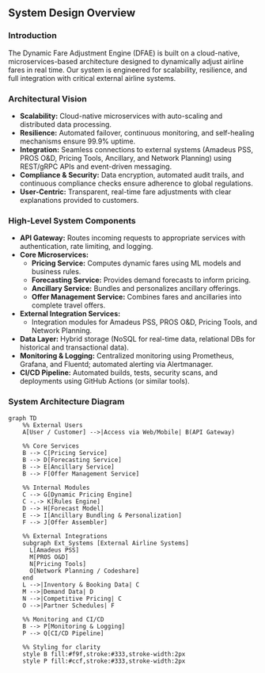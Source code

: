 ## System Design Overview

### Introduction
The Dynamic Fare Adjustment Engine (DFAE) is built on a cloud-native, microservices-based architecture designed to dynamically adjust airline fares in real time. Our system is engineered for scalability, resilience, and full integration with critical external airline systems.

### Architectural Vision
- **Scalability:** Cloud-native microservices with auto-scaling and distributed data processing.
- **Resilience:** Automated failover, continuous monitoring, and self-healing mechanisms ensure 99.9% uptime.
- **Integration:** Seamless connections to external systems (Amadeus PSS, PROS O&D, Pricing Tools, Ancillary, and Network Planning) using REST/gRPC APIs and event-driven messaging.
- **Compliance & Security:** Data encryption, automated audit trails, and continuous compliance checks ensure adherence to global regulations.
- **User-Centric:** Transparent, real-time fare adjustments with clear explanations provided to customers.

### High-Level System Components
- **API Gateway:** Routes incoming requests to appropriate services with authentication, rate limiting, and logging.
- **Core Microservices:**  
  - **Pricing Service:** Computes dynamic fares using ML models and business rules.  
  - **Forecasting Service:** Provides demand forecasts to inform pricing.  
  - **Ancillary Service:** Bundles and personalizes ancillary offerings.  
  - **Offer Management Service:** Combines fares and ancillaries into complete travel offers.
- **External Integration Services:**  
  - Integration modules for Amadeus PSS, PROS O&D, Pricing Tools, and Network Planning.
- **Data Layer:** Hybrid storage (NoSQL for real-time data, relational DBs for historical and transactional data).
- **Monitoring & Logging:** Centralized monitoring using Prometheus, Grafana, and Fluentd; automated alerting via Alertmanager.
- **CI/CD Pipeline:** Automated builds, tests, security scans, and deployments using GitHub Actions (or similar tools).

### System Architecture Diagram
```mermaid
graph TD
    %% External Users
    A[User / Customer] -->|Access via Web/Mobile| B(API Gateway)
    
    %% Core Services
    B --> C[Pricing Service]
    B --> D[Forecasting Service]
    B --> E[Ancillary Service]
    B --> F[Offer Management Service]
    
    %% Internal Modules
    C --> G[Dynamic Pricing Engine]
    C -.-> K[Rules Engine]
    D --> H[Forecast Model]
    E --> I[Ancillary Bundling & Personalization]
    F --> J[Offer Assembler]
    
    %% External Integrations
    subgraph Ext_Systems [External Airline Systems]
      L[Amadeus PSS]
      M[PROS O&D]
      N[Pricing Tools]
      O[Network Planning / Codeshare]
    end
    L -->|Inventory & Booking Data| C
    M -->|Demand Data| D
    N -->|Competitive Pricing| C
    O -->|Partner Schedules| F
    
    %% Monitoring and CI/CD
    B --> P[Monitoring & Logging]
    P --> Q[CI/CD Pipeline]

    %% Styling for clarity
    style B fill:#f9f,stroke:#333,stroke-width:2px
    style P fill:#ccf,stroke:#333,stroke-width:2px
```
